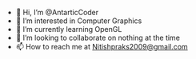 - 👋 Hi, I’m @AntarticCoder
- 👀 I’m interested in Computer Graphics
- 🌱 I’m currently learning OpenGL
- 💞️ I’m looking to collaborate on nothing at the time
- 📫 How to reach me at Nitishpraks2009@gmail.com

<!---
AntarticCoder/AntarticCoder is a ✨ special ✨ repository because its `README.md` (this file) appears on your GitHub profile.
You can click the Preview link to take a look at your changes.
--->
